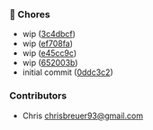 ### 🧹 Chores

- wip ([3c4dbcf](https://github.com/stacksjs/development/commit/3c4dbcf))
- wip ([ef708fa](https://github.com/stacksjs/development/commit/ef708fa))
- wip ([e45cc9c](https://github.com/stacksjs/development/commit/e45cc9c))
- wip ([652003b](https://github.com/stacksjs/development/commit/652003b))
- initial commit ([0ddc3c2](https://github.com/stacksjs/development/commit/0ddc3c2))

### Contributors

- Chris <chrisbreuer93@gmail.com>
